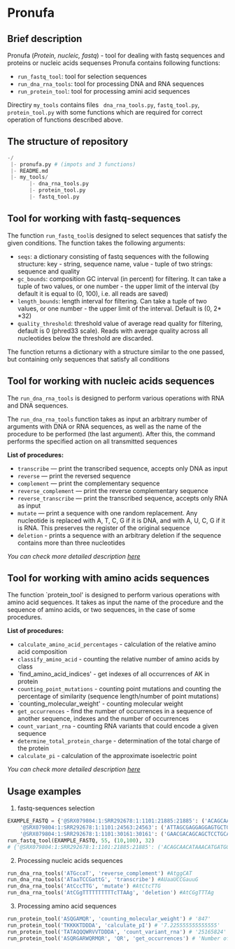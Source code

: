 # Pronufa
## Brief description
Pronufa (*Protein, nucleic, fastq*) - tool for dealing with fastq sequences and proteins or nucleic acids sequenses
Pronufa contains following functions:
- `run_fastq_tool`: tool for selection sequences
- `run_dna_rna_tools`: tool for processing DNA and RNA sequences
- `run_protein_tool`: tool for processing amini acid sequences

Directiry `my_tools` contains files ` dna_rna_tools.py`,  `fastq_tool.py`,  `protein_tool.py` with some functions which are required for correct operation of functions described above.
## The structure of repository
``` python
-/
 |- pronufa.py # (impots and 3 functions)
 |- README.md
 |- my_tools/
       |- dna_rna_tools.py
       |- protein_tool.py
       |- fastq_tool.py
```

## Tool for working with fastq-sequences
The function `run_fastq_tool`is designed to select sequences that satisfy the given conditions. The function takes the following arguments:
- `seqs`: a dictionary consisting of fastq sequences with the following structure: key - string, sequence name, value - tuple of two strings: sequence and quality
- `gc_bounds`: composition GC interval (in percent) for filtering. It can take a tuple of two values, or one number - the upper limit of the interval (by default it is equal to (0, 100), i.e. all reads are saved)
- `length_bounds`: length interval for filtering. Can take a tuple of two values, or one number - the upper limit of the interval. Default is (0, 2* *32)
- `quality_threshold`: threshold value of average read quality for filtering, default is 0 (phred33 scale). Reads with average quality across all nucleotides below the threshold are discarded.

The function returns a dictionary with a structure similar to the one passed, but containing only sequences that satisfy all conditions

## Tool for working with nucleic acids sequences
The `run_dna_rna_tools` is designed to perform various operations with RNA and DNA sequences.

The `run_dna_rna_tools` function takes as input an arbitrary number of arguments with DNA or RNA sequences, as well as the name of the procedure to be performed (the last argument). After this, the command performs the specified action on all transmitted sequences

**List of procedures:**
- `transcribe` — print the transcribed sequence, accepts only DNA as input
- `reverse` — print the reversed sequence
- `complement` — print the complementary sequence
- `reverse_complement` — print the reverse complementary sequence
- `reverse_transcribe` — print the transcribed sequence, accepts only RNA as input
- `mutate` — print a sequence with one random replacement. Any nucleotide is replaced with A, T, C, G if it is DNA, and with A, U, C, G if it is RNA. This preserves the register of the original sequence
- `deletion` - prints a sequence with an arbitrary deletion if the sequence contains more than three nucleotides

*You can check more detailed description [here](https://github.com/Python-BI-2023/hw3-functions-ailiskab-hub/blob/main/README.md)*

## Tool for working with amino acids sequences
The function `protein_tool' is designed to perform various operations with amino acid sequences. It takes as input the name of the procedure and the sequence of amino acids, or two sequences, in the case of some procedures.


**List of procedures:**
- `calculate_amino_acid_percentages` - calculation of the relative amino acid composition
- `classify_amino_acid` - counting the relative number of amino acids by class
- `find_amino_acid_indices' - get indexes of all occurrences of AK in protein
- `counting_point_mutations` - counting point mutations and counting the percentage of similarity (sequence length/number of point mutations)
- `counting_molecular_weight' - counting molecular weight
- `get_occurrences` - find the number of occurrences in a sequence of another sequence, indexes and the number of occurrences
- `count_variant_rna` - counting RNA variants that could encode a given sequence
- `determine_total_protein_charge` - determination of the total charge of the protein
- `calculate_pi` - calculation of the approximate isoelectric point

*You can check more detailed description [here](https://github.com/ailiskab-hub/HW4_Functions2/blob/HW4_Kabalina/README.md)*

## Usage examples
1. fastq-sequences selection
``` python
EXAMPLE_FASTQ = {'@SRX079804:1:SRR292678:1:1101:21885:21885': ('ACAGCAACATAAACATGATGGGATGGCGTAAGCCCCCGAGATATCAGTTTACCCAGGATAAGAGATTAAATTATGAGCAACATTATTAA', 'FGGGFGGGFGGGFGDFGCEBB@CCDFDDFFFFBFFGFGEFDFFFF;D@DD>C@DDGGGDFGDGG?GFGFEGFGGEF@FDGGGFGFBGGD'),
    '@SRX079804:1:SRR292678:1:1101:24563:24563': ('ATTAGCGAGGAGGAGTGCTGAGAAGATGTCGCCTACGCCGTTGAAATTCCCTTCAATCAGGGGGTACTGGAGGATACGAGTTTGTGTG', 'BFFFFFFFB@B@A<@D>BDDACDDDEBEDEFFFBFFFEFFDFFF=CC@DDFD8FFFFFFF8/+.2,@7<<:?B/:<><-><@.A*C>D'),
    '@SRX079804:1:SRR292678:1:1101:30161:30161': ('GAACGACAGCAGCTCCTGCATAACCGCGTCCTTCTTCTTTAGCGTTGTGCAAAGCATGTTTTGTATTACGGGCATCTCGAGCGAATC', 'DFFFEGDGGGGFGGEDCCDCEFFFFCCCCCB>CEBFGFBGGG?DE=:6@=>A<A>D?D8DCEE:>EEABE5D@5:DDCA;EEE-DCD')}
run_fastq_tool(EXAMPLE_FASTQ, 55, (10,100), 32)
# {'@SRX079804:1:SRR292678:1:1101:21885:21885': ('ACAGCAACATAAACATGATGGGATGGCGTAAGCCCCCGAGATATCAGTTTACCCAGGATAAGAGATTAAATTATGAGCAACATTATTAA', 'FGGGFGGGFGGGFGDFGCEBB@CCDFDDFFFFBFFGFGEFDFFFF;D@DD>C@DDGGGDFGDGG?GFGFEGFGGEF@FDGGGFGFBGGD'), '@SRX079804:1:SRR292678:1:1101:30161:30161': ('GAACGACAGCAGCTCCTGCATAACCGCGTCCTTCTTCTTTAGCGTTGTGCAAAGCATGTTTTGTATTACGGGCATCTCGAGCGAATC', 'DFFFEGDGGGGFGGEDCCDCEFFFFCCCCCB>CEBFGFBGGG?DE=:6@=>A<A>D?D8DCEE:>EEABE5D@5:DDCA;EEE-DCD')}
```

2. Processing nucleic acids sequences
``` python
run_dna_rna_tools('ATGccaT', 'reverse_complement') #AtggCAT
run_dna_rna_tools('ATaaTCCGattG', 'transcribe') #AUaaUCCGauuG
run_dna_rna_tools('AtCccTTG', 'mutate') #AtCtcTTG
run_dna_rna_tools('AtCGgTTTTTTTTTTcTTAAg', 'deletion') #AtCGgTTTAg
```
3. Processing amino acid sequences
``` python
run_protein_tool('ASQGAMQR', 'counting_molecular_weight') # '847'
run_protein_tool('TKKKKTDDDA', 'calculate_pI') # '7.225555555555555'
run_protein_tool('TATAQQQWRVVTDDDA', 'count_variant_rna') # '25165824'
run_protein_tool('ASQRGARWQRMQR', 'QR', 'get_occurrences') # 'Number of occurrences: 3; indexes: 3, 9, 12'
```
